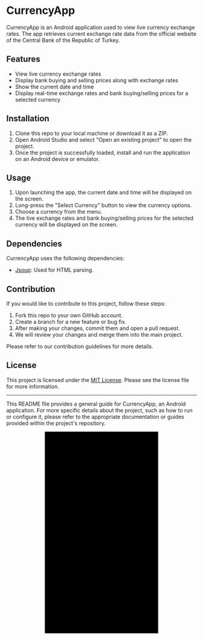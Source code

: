 # CurrencyApp

CurrencyApp is an Android application used to view live currency exchange rates. The app retrieves current exchange rate data from the official website of the Central Bank of the Republic of Turkey.

## Features

-   View live currency exchange rates
-   Display bank buying and selling prices along with exchange rates
-   Show the current date and time
-   Display real-time exchange rates and bank buying/selling prices for a selected currency

## Installation

1.  Clone this repo to your local machine or download it as a ZIP.
2.  Open Android Studio and select "Open an existing project" to open the project.
3.  Once the project is successfully loaded, install and run the application on an Android device or emulator.

## Usage

1.  Upon launching the app, the current date and time will be displayed on the screen.
2.  Long-press the "Select Currency" button to view the currency options.
3.  Choose a currency from the menu.
4.  The live exchange rates and bank buying/selling prices for the selected currency will be displayed on the screen.

## Dependencies

CurrencyApp uses the following dependencies:

-   [Jsoup](https://jsoup.org/): Used for HTML parsing.

## Contribution

If you would like to contribute to this project, follow these steps:

1.  Fork this repo to your own GitHub account.
2.  Create a branch for a new feature or bug fix.
3.  After making your changes, commit them and open a pull request.
4.  We will review your changes and merge them into the main project.

Please refer to our contribution guidelines for more details.

## License

This project is licensed under the [MIT License](https://chat.openai.com/LICENSE). Please see the license file for more information.

----------

This README file provides a general guide for CurrencyApp, an Android application. For more specific details about the project, such as how to run or configure it, please refer to the appropriate documentation or guides provided within the project's repository.



<div align="center">
<img src="https://github.com/enesulkerr/Currency-App/blob/master/image/currencyApp.gif" width="300">
<div align="center">

